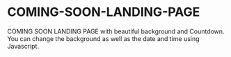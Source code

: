 # COMING-SOON-LANDING-PAGE
COMING SOON LANDING PAGE with beautiful background and Countdown. You can change the background as well as the date and time using Javascript.
